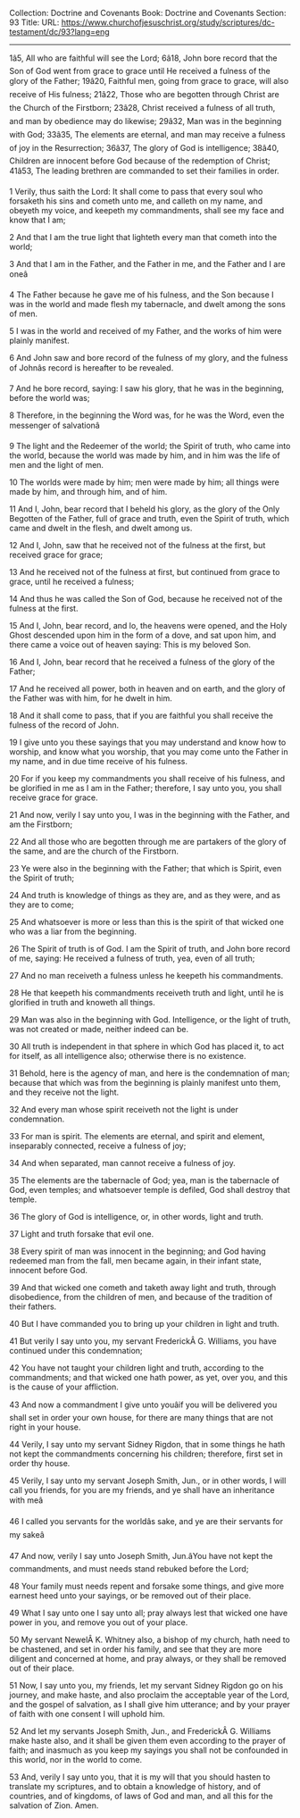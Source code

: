 Collection: Doctrine and Covenants
Book: Doctrine and Covenants
Section: 93
Title: 
URL: https://www.churchofjesuschrist.org/study/scriptures/dc-testament/dc/93?lang=eng

---

1â5, All who are faithful will see the Lord; 6â18, John bore record that the Son of God went from grace to grace until He received a fulness of the glory of the Father; 19â20, Faithful men, going from grace to grace, will also receive of His fulness; 21â22, Those who are begotten through Christ are the Church of the Firstborn; 23â28, Christ received a fulness of all truth, and man by obedience may do likewise; 29â32, Man was in the beginning with God; 33â35, The elements are eternal, and man may receive a fulness of joy in the Resurrection; 36â37, The glory of God is intelligence; 38â40, Children are innocent before God because of the redemption of Christ; 41â53, The leading brethren are commanded to set their families in order.

1 Verily, thus saith the Lord: It shall come to pass that every soul who forsaketh his sins and cometh unto me, and calleth on my name, and obeyeth my voice, and keepeth my commandments, shall see my face and know that I am;

2 And that I am the true light that lighteth every man that cometh into the world;

3 And that I am in the Father, and the Father in me, and the Father and I are oneâ

4 The Father because he gave me of his fulness, and the Son because I was in the world and made flesh my tabernacle, and dwelt among the sons of men.

5 I was in the world and received of my Father, and the works of him were plainly manifest.

6 And John saw and bore record of the fulness of my glory, and the fulness of Johnâs record is hereafter to be revealed.

7 And he bore record, saying: I saw his glory, that he was in the beginning, before the world was;

8 Therefore, in the beginning the Word was, for he was the Word, even the messenger of salvationâ

9 The light and the Redeemer of the world; the Spirit of truth, who came into the world, because the world was made by him, and in him was the life of men and the light of men.

10 The worlds were made by him; men were made by him; all things were made by him, and through him, and of him.

11 And I, John, bear record that I beheld his glory, as the glory of the Only Begotten of the Father, full of grace and truth, even the Spirit of truth, which came and dwelt in the flesh, and dwelt among us.

12 And I, John, saw that he received not of the fulness at the first, but received grace for grace;

13 And he received not of the fulness at first, but continued from grace to grace, until he received a fulness;

14 And thus he was called the Son of God, because he received not of the fulness at the first.

15 And I, John, bear record, and lo, the heavens were opened, and the Holy Ghost descended upon him in the form of a dove, and sat upon him, and there came a voice out of heaven saying: This is my beloved Son.

16 And I, John, bear record that he received a fulness of the glory of the Father;

17 And he received all power, both in heaven and on earth, and the glory of the Father was with him, for he dwelt in him.

18 And it shall come to pass, that if you are faithful you shall receive the fulness of the record of John.

19 I give unto you these sayings that you may understand and know how to worship, and know what you worship, that you may come unto the Father in my name, and in due time receive of his fulness.

20 For if you keep my commandments you shall receive of his fulness, and be glorified in me as I am in the Father; therefore, I say unto you, you shall receive grace for grace.

21 And now, verily I say unto you, I was in the beginning with the Father, and am the Firstborn;

22 And all those who are begotten through me are partakers of the glory of the same, and are the church of the Firstborn.

23 Ye were also in the beginning with the Father; that which is Spirit, even the Spirit of truth;

24 And truth is knowledge of things as they are, and as they were, and as they are to come;

25 And whatsoever is more or less than this is the spirit of that wicked one who was a liar from the beginning.

26 The Spirit of truth is of God. I am the Spirit of truth, and John bore record of me, saying: He received a fulness of truth, yea, even of all truth;

27 And no man receiveth a fulness unless he keepeth his commandments.

28 He that keepeth his commandments receiveth truth and light, until he is glorified in truth and knoweth all things.

29 Man was also in the beginning with God. Intelligence, or the light of truth, was not created or made, neither indeed can be.

30 All truth is independent in that sphere in which God has placed it, to act for itself, as all intelligence also; otherwise there is no existence.

31 Behold, here is the agency of man, and here is the condemnation of man; because that which was from the beginning is plainly manifest unto them, and they receive not the light.

32 And every man whose spirit receiveth not the light is under condemnation.

33 For man is spirit. The elements are eternal, and spirit and element, inseparably connected, receive a fulness of joy;

34 And when separated, man cannot receive a fulness of joy.

35 The elements are the tabernacle of God; yea, man is the tabernacle of God, even temples; and whatsoever temple is defiled, God shall destroy that temple.

36 The glory of God is intelligence, or, in other words, light and truth.

37 Light and truth forsake that evil one.

38 Every spirit of man was innocent in the beginning; and God having redeemed man from the fall, men became again, in their infant state, innocent before God.

39 And that wicked one cometh and taketh away light and truth, through disobedience, from the children of men, and because of the tradition of their fathers.

40 But I have commanded you to bring up your children in light and truth.

41 But verily I say unto you, my servant FrederickÂ G. Williams, you have continued under this condemnation;

42 You have not taught your children light and truth, according to the commandments; and that wicked one hath power, as yet, over you, and this is the cause of your affliction.

43 And now a commandment I give unto youâif you will be delivered you shall set in order your own house, for there are many things that are not right in your house.

44 Verily, I say unto my servant Sidney Rigdon, that in some things he hath not kept the commandments concerning his children; therefore, first set in order thy house.

45 Verily, I say unto my servant Joseph Smith, Jun., or in other words, I will call you friends, for you are my friends, and ye shall have an inheritance with meâ

46 I called you servants for the worldâs sake, and ye are their servants for my sakeâ

47 And now, verily I say unto Joseph Smith, Jun.âYou have not kept the commandments, and must needs stand rebuked before the Lord;

48 Your family must needs repent and forsake some things, and give more earnest heed unto your sayings, or be removed out of their place.

49 What I say unto one I say unto all; pray always lest that wicked one have power in you, and remove you out of your place.

50 My servant NewelÂ K. Whitney also, a bishop of my church, hath need to be chastened, and set in order his family, and see that they are more diligent and concerned at home, and pray always, or they shall be removed out of their place.

51 Now, I say unto you, my friends, let my servant Sidney Rigdon go on his journey, and make haste, and also proclaim the acceptable year of the Lord, and the gospel of salvation, as I shall give him utterance; and by your prayer of faith with one consent I will uphold him.

52 And let my servants Joseph Smith, Jun., and FrederickÂ G. Williams make haste also, and it shall be given them even according to the prayer of faith; and inasmuch as you keep my sayings you shall not be confounded in this world, nor in the world to come.

53 And, verily I say unto you, that it is my will that you should hasten to translate my scriptures, and to obtain a knowledge of history, and of countries, and of kingdoms, of laws of God and man, and all this for the salvation of Zion. Amen.
